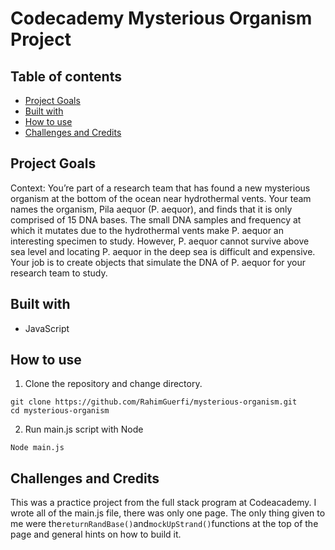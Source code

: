 # Codecademy Mysterious Organism Project

## Table of contents
* [Project Goals](#project-goals)
* [Built with](#built-with)
* [How to use](#how-to-use)
* [Challenges and Credits](#challenges-and-credits)

## Project Goals
Context: You’re part of a research team that has found a new mysterious organism at the bottom of the ocean near hydrothermal vents. Your team names the organism, Pila aequor (P. aequor), and finds that it is only comprised of 15 DNA bases. The small DNA samples and frequency at which it mutates due to the hydrothermal vents make P. aequor an interesting specimen to study. However, P. aequor cannot survive above sea level and locating P. aequor in the deep sea is difficult and expensive. Your job is to create objects that simulate the DNA of P. aequor for your research team to study.

## Built with
* JavaScript

## How to use
1. Clone the repository and change directory.

```
git clone https://github.com/RahimGuerfi/mysterious-organism.git
cd mysterious-organism
```

2. Run main.js script with Node

```
Node main.js
```

## Challenges and Credits
This was a practice project from the full stack program at Codeacademy. I wrote all of the main.js file, there was only one page. The only thing given to me were the`returnRandBase()`and`mockUpStrand()`functions at the top of the page and general hints on how to build it.

